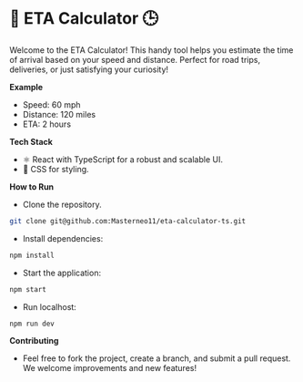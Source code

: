 # 🚗 ETA Calculator 🕒

Welcome to the ETA Calculator! This handy tool helps you estimate the time of arrival based on your speed and distance. Perfect for road trips, deliveries, or just satisfying your curiosity!


**Example**
* Speed: 60 mph
* Distance: 120 miles
* ETA: 2 hours

**Tech Stack**
* ⚛️ React with TypeScript for a robust and scalable UI.
* 🎨 CSS for styling.

**How to Run**
* Clone the repository.
``` bash
git clone git@github.com:Masterneo11/eta-calculator-ts.git  
```
* Install dependencies:
``` bash 
npm install
```
* Start the application: 
```bash 
npm start
```
* Run localhost: 
``` bash 
npm run dev
```

**Contributing**
* Feel free to fork the project, create a branch, and submit a pull request. We welcome improvements and new features!

